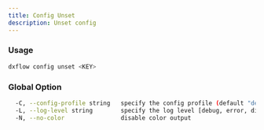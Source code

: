 ```yaml
---
title: Config Unset 
description: Unset config
---
```


### Usage

```bash
dxflow config unset <KEY>
```

### Global Option

```bash
  -C, --config-profile string   specify the config profile (default "default")
  -L, --log-level string        specify the log level [debug, error, disabled] (default "disabled")
  -N, --no-color                disable color output
```

